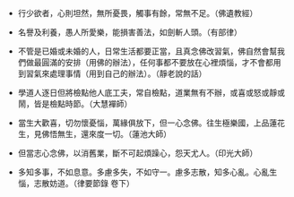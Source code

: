 * 行少欲者，心則坦然，無所憂畏，觸事有餘，常無不足。（佛遺教經）

* 名譽及利養，愚人所愛樂，能損害善法，如劍斬人頭。（有部律）

* 不管是已婚或未婚的人，日常生活都要正當，且真念佛改習氣，佛自然會幫我們做最圓滿的安排（用佛的辦法），任何事都不要放在心裡煩惱，才不會都用到習氣來處理事情（用到自己的辦法）。（靜老說的話）

* 學道人逐日但將檢點他人底工夫，常自檢點，道業無有不辦，或喜或怒或靜或鬧，皆是檢點時節。（大慧襌師）

* 當生大歡喜，切勿懷憂惱，萬緣俱放下，但一心念佛。往生極樂國，上品蓮花生，見佛悟無生，還來度一切。（蓮池大師）

* 但當志心念佛，以消舊業，斷不可起煩躁心，怨天尤人。（印光大師）

* 多知多事，不如息意。多慮多失，不如守一。慮多志散，知多心亂。心亂生惱，志散妨道。（律要節錄 卷下）
